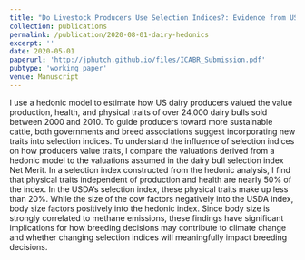 ```yaml
---
title: "Do Livestock Producers Use Selection Indices?: Evidence from US Dairy Bull Prices"
collection: publications
permalink: /publication/2020-08-01-dairy-hedonics
excerpt: ''
date: 2020-05-01
paperurl: 'http://jphutch.github.io/files/ICABR_Submission.pdf'
pubtype: 'working_paper'
venue: Manuscript
---
```


I use a hedonic model to estimate how US dairy producers valued the value production,
health, and physical traits of over 24,000 dairy bulls sold between 2000 and 2010. 
To guide producers toward more sustainable cattle, both governments and breed
associations suggest incorporating new traits into selection indices. To understand the
influence of selection indices on how producers value traits, I compare the valuations
derived from a hedonic model to the valuations assumed in the dairy bull selection
index Net Merit. In a selection index constructed from the hedonic analysis, I find
that physical traits independent of production and health are nearly 50% of the index.
In the USDA’s selection index, these physical traits make up less than 20%. While the
size of the cow factors negatively into the USDA index, body size factors positively
into the hedonic index. Since body size is strongly correlated to methane emissions,
these findings have significant implications for how breeding decisions may contribute
to climate change and whether changing selection indices will meaningfully impact
breeding decisions.